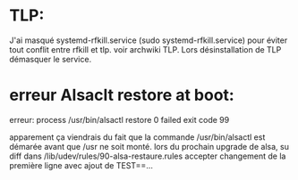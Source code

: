 # TLP:

J'ai masqué systemd-rfkill.service (sudo systemd-rfkill.service) pour éviter tout conflit entre rfkill et tlp. voir archwiki TLP. Lors désinstallation de TLP démasquer le service.

# erreur Alsaclt restore at boot:

erreur: process /usr/bin/alsactl restore 0 failed exit code 99

apparement ça viendrais du fait que la commande /usr/bin/alsactl est démarée avant que /usr ne soit monté. lors du prochain upgrade de alsa, su diff dans /lib/udev/rules/90-alsa-restaure.rules accepter
changement de la première ligne avec ajout de TEST==...

